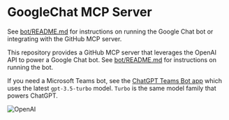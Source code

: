 # GoogleChat MCP Server


See [bot/README.md](./bot/README.md) for instructions on running the Google Chat bot or integrating with the GitHub MCP server.

This repository provides a GitHub MCP server that leverages the OpenAI API to power a Google Chat bot. See [bot/README.md](./bot/README.md) for instructions on running the bot.


If you need a Microsoft Teams bot, see the [ChatGPT Teams Bot app](https://github.com/formulahendry/chatgpt-teams-bot) which uses the latest `gpt-3.5-turbo` model. `Turbo` is the same model family that powers ChatGPT.

![OpenAI](./bot/images/openai-chat.png)






